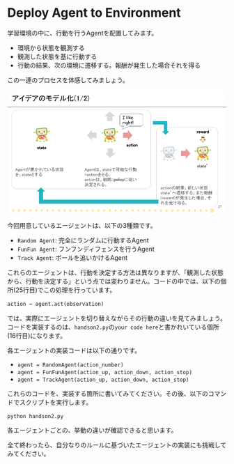 # Deploy Agent to Environment

学習環境の中に、行動を行うAgentを配置してみます。

* 環境から状態を観測する
* 観測した状態を基に行動する
* 行動の結果、次の環境に遷移する。報酬が発生した場合それを得る

この一連のプロセスを体感してみましょう。

![mdp](./img/TechCircle18_OpenAI_Gym_27.png)

今回用意しているエージェントは、以下の3種類です。

* `Random Agent`: 完全にランダムに行動するAgent
* `FunFun Agent`: フンフンディフェンスを行うAgent
* `Track Agent`: ボールを追いかけるAgent

これらのエージェントは、行動を決定する方法は異なりますが、「観測した状態から、行動を決定する」という点では変わりません。コードの中では、以下の個所(25行目)でこの処理を行っています。

```python
action = agent.act(observation)
```

では、実際にエージェントを切り替えながらその行動の違いを見てみましょう。  
コードを実装するのは、`handson2.py`の`your code here`と書かれいている個所(16行目)になります。

各エージェントの実装コードは以下の通りです。

* `agent = RandomAgent(action_number)`
* `agent = FunFunAgent(action_up, action_down, action_stop)`
* `agent = TrackAgent(action_up, action_down, action_stop)`

これらのコードを、実装する箇所に書いてみてください。その後、以下のコマンドでスクリプトを実行します。

```
python handson2.py
```

各エージェントごとの、挙動の違いが確認できると思います。

全て終わったら、自分なりのルールに基づいたエージェントの実装にも挑戦してみてください。

